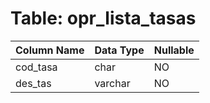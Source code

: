 # Table: opr_lista_tasas

| Column Name | Data Type | Nullable |
|-------------|-----------|----------|
| cod_tasa | char | NO |
| des_tas | varchar | NO |
